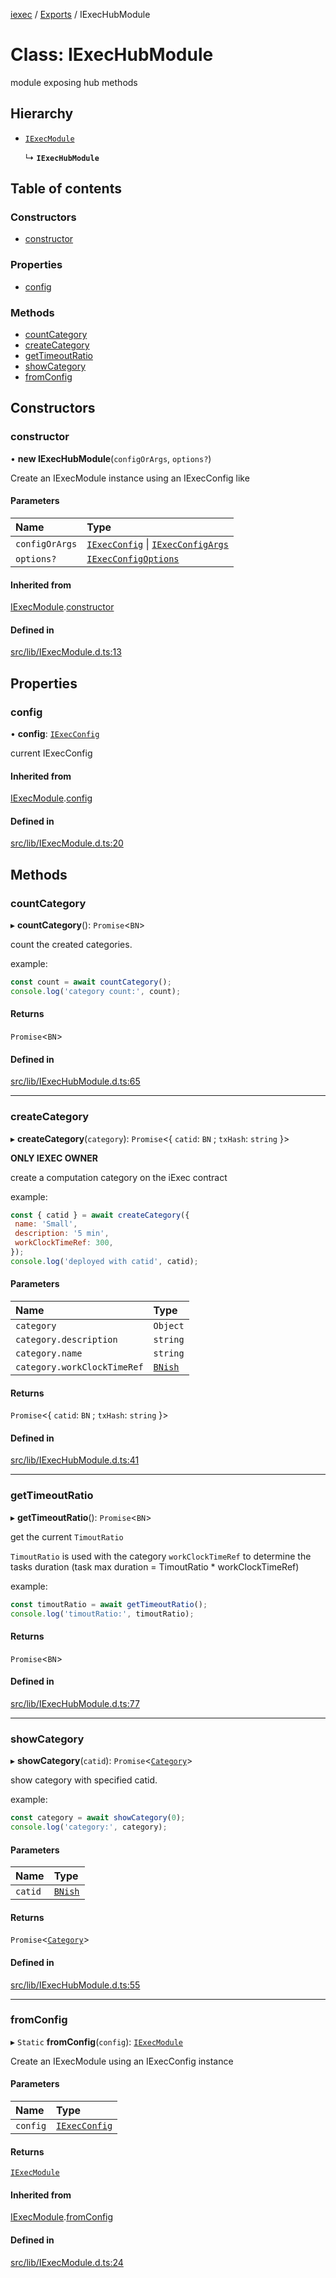 [iexec](../README.md) / [Exports](../modules.md) / IExecHubModule

# Class: IExecHubModule

module exposing hub methods

## Hierarchy

- [`IExecModule`](IExecModule.md)

  ↳ **`IExecHubModule`**

## Table of contents

### Constructors

- [constructor](IExecHubModule.md#constructor)

### Properties

- [config](IExecHubModule.md#config)

### Methods

- [countCategory](IExecHubModule.md#countcategory)
- [createCategory](IExecHubModule.md#createcategory)
- [getTimeoutRatio](IExecHubModule.md#gettimeoutratio)
- [showCategory](IExecHubModule.md#showcategory)
- [fromConfig](IExecHubModule.md#fromconfig)

## Constructors

### constructor

• **new IExecHubModule**(`configOrArgs`, `options?`)

Create an IExecModule instance using an IExecConfig like

#### Parameters

| Name | Type |
| :------ | :------ |
| `configOrArgs` | [`IExecConfig`](IExecConfig.md) \| [`IExecConfigArgs`](../interfaces/internal_.IExecConfigArgs.md) |
| `options?` | [`IExecConfigOptions`](../interfaces/internal_.IExecConfigOptions.md) |

#### Inherited from

[IExecModule](IExecModule.md).[constructor](IExecModule.md#constructor)

#### Defined in

[src/lib/IExecModule.d.ts:13](https://github.com/iExecBlockchainComputing/iexec-sdk/blob/92c9bf6/src/lib/IExecModule.d.ts#L13)

## Properties

### config

• **config**: [`IExecConfig`](IExecConfig.md)

current IExecConfig

#### Inherited from

[IExecModule](IExecModule.md).[config](IExecModule.md#config)

#### Defined in

[src/lib/IExecModule.d.ts:20](https://github.com/iExecBlockchainComputing/iexec-sdk/blob/92c9bf6/src/lib/IExecModule.d.ts#L20)

## Methods

### countCategory

▸ **countCategory**(): `Promise`<`BN`\>

count the created categories.

example:
```js
const count = await countCategory();
console.log('category count:', count);
```

#### Returns

`Promise`<`BN`\>

#### Defined in

[src/lib/IExecHubModule.d.ts:65](https://github.com/iExecBlockchainComputing/iexec-sdk/blob/92c9bf6/src/lib/IExecHubModule.d.ts#L65)

___

### createCategory

▸ **createCategory**(`category`): `Promise`<{ `catid`: `BN` ; `txHash`: `string`  }\>

**ONLY IEXEC OWNER**

create a computation category on the iExec contract

example:
```js
const { catid } = await createCategory({
 name: 'Small',
 description: '5 min',
 workClockTimeRef: 300,
});
console.log('deployed with catid', catid);
```

#### Parameters

| Name | Type |
| :------ | :------ |
| `category` | `Object` |
| `category.description` | `string` |
| `category.name` | `string` |
| `category.workClockTimeRef` | [`BNish`](../modules/internal_.md#bnish) |

#### Returns

`Promise`<{ `catid`: `BN` ; `txHash`: `string`  }\>

#### Defined in

[src/lib/IExecHubModule.d.ts:41](https://github.com/iExecBlockchainComputing/iexec-sdk/blob/92c9bf6/src/lib/IExecHubModule.d.ts#L41)

___

### getTimeoutRatio

▸ **getTimeoutRatio**(): `Promise`<`BN`\>

get the current `TimoutRatio`

`TimoutRatio` is used with the category `workClockTimeRef` to determine the tasks duration (task max duration = TimoutRatio * workClockTimeRef)

example:
```js
const timoutRatio = await getTimeoutRatio();
console.log('timoutRatio:', timoutRatio);
```

#### Returns

`Promise`<`BN`\>

#### Defined in

[src/lib/IExecHubModule.d.ts:77](https://github.com/iExecBlockchainComputing/iexec-sdk/blob/92c9bf6/src/lib/IExecHubModule.d.ts#L77)

___

### showCategory

▸ **showCategory**(`catid`): `Promise`<[`Category`](../interfaces/internal_.Category.md)\>

show category with specified catid.

example:
```js
const category = await showCategory(0);
console.log('category:', category);
```

#### Parameters

| Name | Type |
| :------ | :------ |
| `catid` | [`BNish`](../modules/internal_.md#bnish) |

#### Returns

`Promise`<[`Category`](../interfaces/internal_.Category.md)\>

#### Defined in

[src/lib/IExecHubModule.d.ts:55](https://github.com/iExecBlockchainComputing/iexec-sdk/blob/92c9bf6/src/lib/IExecHubModule.d.ts#L55)

___

### fromConfig

▸ `Static` **fromConfig**(`config`): [`IExecModule`](IExecModule.md)

Create an IExecModule using an IExecConfig instance

#### Parameters

| Name | Type |
| :------ | :------ |
| `config` | [`IExecConfig`](IExecConfig.md) |

#### Returns

[`IExecModule`](IExecModule.md)

#### Inherited from

[IExecModule](IExecModule.md).[fromConfig](IExecModule.md#fromconfig)

#### Defined in

[src/lib/IExecModule.d.ts:24](https://github.com/iExecBlockchainComputing/iexec-sdk/blob/92c9bf6/src/lib/IExecModule.d.ts#L24)
